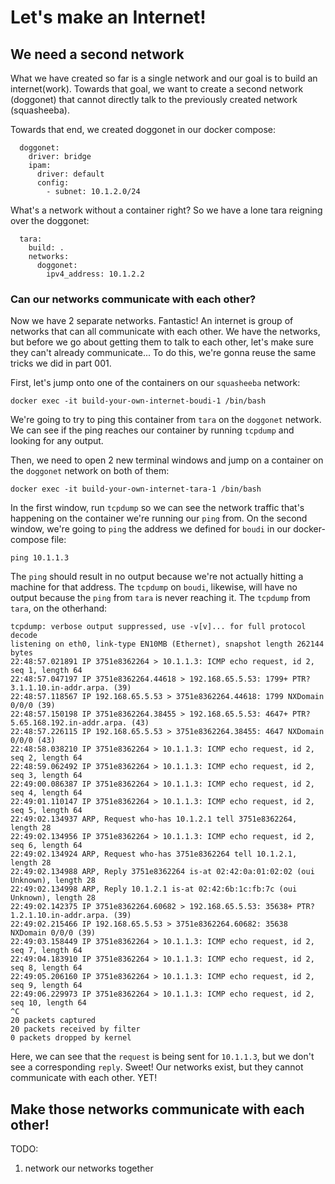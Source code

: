 # Let's make an Internet!

## We need a second network
What we have created so far is a single network and our goal is to build an
internet(work). Towards that goal, we want to create a second network (doggonet)
that cannot directly talk to the previously created network (squasheeba).

Towards that end, we created doggonet in our docker compose:

```
  doggonet:
    driver: bridge
    ipam:
      driver: default
      config:
        - subnet: 10.1.2.0/24
```

What's a network without a container right? So we have a lone tara reigning over
the doggonet:

```
  tara:
    build: .
    networks:
      doggonet:
        ipv4_address: 10.1.2.2
```

### Can our networks communicate with each other?
Now we have 2 separate networks. Fantastic! An internet is group of networks
that can all communicate with each other. We have the networks, but before
we go about getting them to talk to each other, let's make sure they can't
already communicate... To do this, we're gonna reuse the same tricks we did
in part 001.

First, let's jump onto one of the containers on our `squasheeba` network:

```
docker exec -it build-your-own-internet-boudi-1 /bin/bash
```

We're going to try to ping this container from `tara` on the `doggonet` network.
We can see if the ping reaches our container by running `tcpdump` and looking
for any output.

Then, we need to open 2 new terminal windows and jump on a container on the
`doggonet` network on both of them:

```
docker exec -it build-your-own-internet-tara-1 /bin/bash
```

In the first window, run `tcpdump` so we can see the network traffic that's
happening on the container we're running our `ping` from. On the second
window, we're going to `ping` the address we defined for `boudi` in our
docker-compose file:

```
ping 10.1.1.3
```

The `ping` should result in no output because we're not actually hitting a
machine for that address. The `tcpdump` on `boudi`, likewise, will have no
output because the `ping` from `tara` is never reaching it. The `tcpdump`
from `tara`, on the otherhand:

```
tcpdump: verbose output suppressed, use -v[v]... for full protocol decode
listening on eth0, link-type EN10MB (Ethernet), snapshot length 262144 bytes
22:48:57.021891 IP 3751e8362264 > 10.1.1.3: ICMP echo request, id 2, seq 1, length 64
22:48:57.047197 IP 3751e8362264.44618 > 192.168.65.5.53: 1799+ PTR? 3.1.1.10.in-addr.arpa. (39)
22:48:57.118567 IP 192.168.65.5.53 > 3751e8362264.44618: 1799 NXDomain 0/0/0 (39)
22:48:57.150198 IP 3751e8362264.38455 > 192.168.65.5.53: 4647+ PTR? 5.65.168.192.in-addr.arpa. (43)
22:48:57.226115 IP 192.168.65.5.53 > 3751e8362264.38455: 4647 NXDomain 0/0/0 (43)
22:48:58.038210 IP 3751e8362264 > 10.1.1.3: ICMP echo request, id 2, seq 2, length 64
22:48:59.062492 IP 3751e8362264 > 10.1.1.3: ICMP echo request, id 2, seq 3, length 64
22:49:00.086387 IP 3751e8362264 > 10.1.1.3: ICMP echo request, id 2, seq 4, length 64
22:49:01.110147 IP 3751e8362264 > 10.1.1.3: ICMP echo request, id 2, seq 5, length 64
22:49:02.134937 ARP, Request who-has 10.1.2.1 tell 3751e8362264, length 28
22:49:02.134956 IP 3751e8362264 > 10.1.1.3: ICMP echo request, id 2, seq 6, length 64
22:49:02.134924 ARP, Request who-has 3751e8362264 tell 10.1.2.1, length 28
22:49:02.134988 ARP, Reply 3751e8362264 is-at 02:42:0a:01:02:02 (oui Unknown), length 28
22:49:02.134998 ARP, Reply 10.1.2.1 is-at 02:42:6b:1c:fb:7c (oui Unknown), length 28
22:49:02.142375 IP 3751e8362264.60682 > 192.168.65.5.53: 35638+ PTR? 1.2.1.10.in-addr.arpa. (39)
22:49:02.215466 IP 192.168.65.5.53 > 3751e8362264.60682: 35638 NXDomain 0/0/0 (39)
22:49:03.158449 IP 3751e8362264 > 10.1.1.3: ICMP echo request, id 2, seq 7, length 64
22:49:04.183910 IP 3751e8362264 > 10.1.1.3: ICMP echo request, id 2, seq 8, length 64
22:49:05.206160 IP 3751e8362264 > 10.1.1.3: ICMP echo request, id 2, seq 9, length 64
22:49:06.229973 IP 3751e8362264 > 10.1.1.3: ICMP echo request, id 2, seq 10, length 64
^C
20 packets captured
20 packets received by filter
0 packets dropped by kernel
```

Here, we can see that the `request` is being sent for `10.1.1.3`, but we
don't see a corresponding `reply`. Sweet! Our networks exist, but they cannot
communicate with each other. YET!

## Make those networks communicate with each other!

TODO:
1. network our networks together
